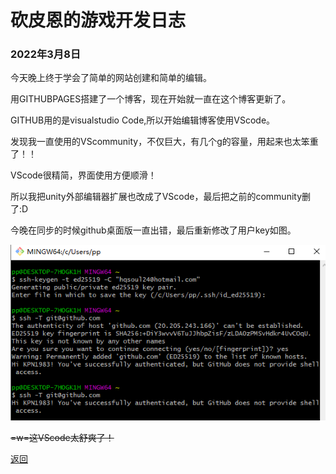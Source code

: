 # **砍皮恩的游戏开发日志**



### 2022年3月8日 ###

今天晚上终于学会了简单的网站创建和简单的编辑。

用GITHUBPAGES搭建了一个博客，现在开始就一直在这个博客更新了。

GITHUB用的是visualstudio Code,所以开始编辑博客使用VScode。

发现我一直使用的VScommunity，不仅巨大，有几个g的容量，用起来也太笨重了！！

VScode很精简，界面使用方便顺滑！

所以我把unity外部编辑器扩展也改成了VScode，最后把之前的community删了:D

今晚在同步的时候github桌面版一直出错，最后重新修改了用户key如图。

![202238](/assets/images/202238.png)





~~=w=这VScode太舒爽了！~~

[返回](./)











